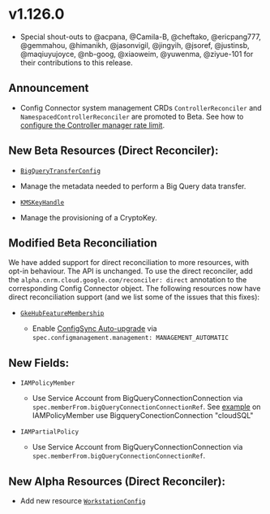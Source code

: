 # v1.126.0

* Special shout-outs to @acpana, @Camila-B, @cheftako, @ericpang777, @gemmahou, @himanikh, @jasonvigil, @jingyih, @jsoref, @justinsb, @maqiuyujoyce, @nb-goog, @xiaoweim, @yuwenma, @ziyue-101 for their contributions to this release.

## Announcement 

* Config Connector system management CRDs `ControllerReconciler` and `NamespacedControllerReconciler` are promoted to Beta. See how to [configure the Controller manager rate limit](https://cloud.google.com/config-connector/docs/how-to/customize-controller-manager-rate-limit).

## New Beta Resources (Direct Reconciler):

* [`BigQueryTransferConfig`](https://cloud.google.com/bigquery/docs/reference/datatransfer/rest/v1/projects.locations.transferConfigs)

 * Manage the metadata needed to perform a Big Query data transfer.

* [`KMSKeyHandle`](https://cloud.google.com/bigquery/docs/reference/datatransfer/rest/v1/projects.locations.transferConfigs)

 * Manage the provisioning of a CryptoKey.

## Modified Beta Reconciliation

We have added support for direct reconciliation to more resources, with opt-in behaviour. The API is unchanged. To use the direct reconciler, add the `alpha.cnrm.cloud.google.com/reconciler: direct` annotation to the corresponding Config Connector object. The following resources now have direct reconciliation support (and we list some of the issues that this fixes): 

* [`GkeHubFeatureMembership`](https://cloud.google.com/kubernetes-engine/fleet-management/docs/fleet-concepts/fleet-features)

  * Enable [ConfigSync Auto-upgrade](https://cloud.google.com/kubernetes-engine/enterprise/config-sync/docs/how-to/upgrade-config-sync) via `spec.configmanagement.management: MANAGEMENT_AUTOMATIC`

## New Fields:

* `IAMPolicyMember`

  * Use Service Account from BigQueryConnectionConnection via `spec.memberFrom.bigQueryConnectionConnectionRef`. See [example](https://github.com/GoogleCloudPlatform/k8s-config-connector/blob/d2d887f6e416d329930b14d1e7ab99a3b4591ecb/config/samples/resources/iampolicymember/policy-member-with-bigqueryconnection-reference/iam_v1beta1_iampolicymember.yaml#L23) on IAMPolicyMember use BigqueryConectionConnection "cloudSQL"

* `IAMPartialPolicy`

  * Use Service Account from BigQueryConnectionConnection via `spec.memberFrom.bigQueryConnectionConnectionRef`.

## New Alpha Resources (Direct Reconciler):

* Add new resource [`WorkstationConfig`](https://cloud.google.com/workstations/docs/create-configuration)
